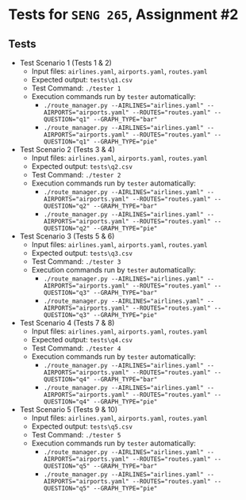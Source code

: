 # Tests for `SENG 265`, Assignment #2

## Tests

* Test Scenario 1 (Tests 1 & 2) 
    * Input files: `airlines.yaml`, `airports.yaml`, `routes.yaml`
    * Expected output: `tests\q1.csv`
    * Test Command: `./tester 1`
    * Execution commands run by `tester` automatically:
      * `./route_manager.py --AIRLINES="airlines.yaml" --AIRPORTS="airports.yaml" --ROUTES="routes.yaml" --QUESTION="q1" --GRAPH_TYPE="bar"`
      * `./route_manager.py --AIRLINES="airlines.yaml" --AIRPORTS="airports.yaml" --ROUTES="routes.yaml" --QUESTION="q1" --GRAPH_TYPE="pie"`
* Test Scenario 2 (Tests 3 & 4) 
    * Input files: `airlines.yaml`, `airports.yaml`, `routes.yaml`
    * Expected output: `tests\q2.csv`
    * Test Command: `./tester 2`
    * Execution commands run by `tester` automatically:
      * `./route_manager.py --AIRLINES="airlines.yaml" --AIRPORTS="airports.yaml" --ROUTES="routes.yaml" --QUESTION="q2" --GRAPH_TYPE="bar"`
      * `./route_manager.py --AIRLINES="airlines.yaml" --AIRPORTS="airports.yaml" --ROUTES="routes.yaml" --QUESTION="q2" --GRAPH_TYPE="pie"`
* Test Scenario 3 (Tests 5 & 6) 
    * Input files: `airlines.yaml`, `airports.yaml`, `routes.yaml`
    * Expected output: `tests\q3.csv`
    * Test Command: `./tester 3`
    * Execution commands run by `tester` automatically:
      * `./route_manager.py --AIRLINES="airlines.yaml" --AIRPORTS="airports.yaml" --ROUTES="routes.yaml" --QUESTION="q3" --GRAPH_TYPE="bar"`
      * `./route_manager.py --AIRLINES="airlines.yaml" --AIRPORTS="airports.yaml" --ROUTES="routes.yaml" --QUESTION="q3" --GRAPH_TYPE="pie"`
* Test Scenario 4 (Tests 7 & 8) 
    * Input files: `airlines.yaml`, `airports.yaml`, `routes.yaml`
    * Expected output: `tests\q4.csv`
    * Test Command: `./tester 4`
    * Execution commands run by `tester` automatically:
      * `./route_manager.py --AIRLINES="airlines.yaml" --AIRPORTS="airports.yaml" --ROUTES="routes.yaml" --QUESTION="q4" --GRAPH_TYPE="bar"`
      * `./route_manager.py --AIRLINES="airlines.yaml" --AIRPORTS="airports.yaml" --ROUTES="routes.yaml" --QUESTION="q4" --GRAPH_TYPE="pie"`
* Test Scenario 5 (Tests 9 & 10) 
    * Input files: `airlines.yaml`, `airports.yaml`, `routes.yaml`
    * Expected output: `tests\q5.csv`
    * Test Command: `./tester 5`
    * Execution commands run by `tester` automatically:
      * `./route_manager.py --AIRLINES="airlines.yaml" --AIRPORTS="airports.yaml" --ROUTES="routes.yaml" --QUESTION="q5" --GRAPH_TYPE="bar"`
      * `./route_manager.py --AIRLINES="airlines.yaml" --AIRPORTS="airports.yaml" --ROUTES="routes.yaml" --QUESTION="q5" --GRAPH_TYPE="pie"`

